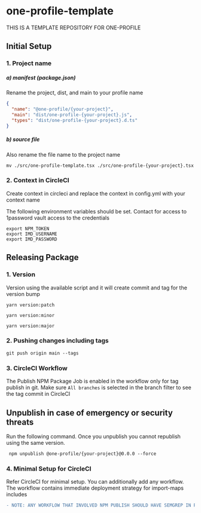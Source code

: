 # one-profile-template

THIS IS A TEMPLATE REPOSITORY FOR ONE-PROFILE

## Initial Setup

### 1. Project name

##### a) manifest (package.json)

Rename the project, dist, and main to your profile name

```json
{
  "name": "@one-profile/{your-project}",
  "main": "dist/one-profile-{your-project}.js",
  "types": "dist/one-profile-{your-project}.d.ts"
}
```

##### b) source file

Also rename the file name to the project name

```shell
mv ./src/one-profile-template.tsx ./src/one-profile-{your-project}.tsx
```

### 2. Context in CircleCI

Create context in circleci and replace the context in config.yml with your context name

The following environment variables should be set. Contact for access to 1password vault access to the credentials

```shell
export NPM_TOKEN
export IMD_USERNAME
export IMD_PASSWORD
```

## Releasing Package

### 1. Version

Version using the available script and it will create commit and tag for the version bump

```shell
yarn version:patch
```

```shell
yarn version:minor
```

```shell
yarn version:major
```

### 2. Pushing changes including tags

```shell
git push origin main --tags
```

### 3. CircleCI Workflow

The Publish NPM Package Job is enabled in the workflow only for tag publish in git. Make sure `All branches` is selected in the branch filter to see the tag commit in CircleCI

## Unpublish in case of emergency or security threats

Run the following command. Once you unpublish you cannot republish using the same version.

```shell
 npm unpublish @one-profile/{your-project}@0.0.0 --force
```

### 4. Minimal Setup for CircleCI

Refer CircleCI for minimal setup. You can additionally add any workflow. The workflow contains immediate deployment strategy for import-maps includes

```diff
- NOTE: ANY WORKFLOW THAT INVOLVED NPM PUBLISH SHOULD HAVE SEMGREP IN PLACE TO AVOID SECURITY INCIDENTS
```

